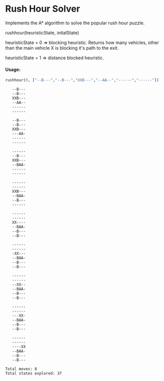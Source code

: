 # Rush Hour Solver
Implements the A* algorithm to solve the popular rush hour puzzle.

rushhour(heuristicState, initalState)

heuristicState = 0 => blocking heuristic.
Returns how many vehicles, other than the main vehicle X is blocking it's path to the exit.

heuristicState = 1 => distance blocked heuristic.

#### Usage:
```python
rushhour(0, ["--B---","--B---","XXB---","--AA--","------","------"])
```

```
   --B---   
   --B---   
   XXB---   
   --AA--   
   ------   
   ------    
 
   --B---   
   --B---   
   XXB---   
   ---AA-   
   ------   
   ------    
 
   ------   
   --B---   
   XXB---   
   --BAA-   
   ------   
   ------    
 
   ------   
   ------   
   XXB---   
   --BAA-   
   --B---   
   ------    
 
   ------   
   ------   
   XX----   
   --BAA-   
   --B---   
   --B---    
 
   ------   
   ------   
   -XX---   
   --BAA-   
   --B---   
   --B---    
 
   ------   
   ------   
   --XX--   
   --BAA-   
   --B---   
   --B---    
 
   ------   
   ------   
   ---XX-   
   --BAA-   
   --B---   
   --B---    
 
   ------   
   ------   
   ----XX   
   --BAA-   
   --B---   
   --B--- 
 
Total moves: 8 
Total states explored: 37
```
